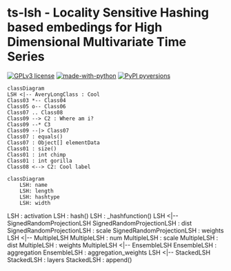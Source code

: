 # ts-lsh - Locality Sensitive Hashing based embedings for High Dimensional Multivariate Time Series

[![GPLv3 license](https://img.shields.io/badge/License-GPLv3-blue.svg)](http://perso.crans.org/besson/LICENSE.html)
[![made-with-python](https://img.shields.io/badge/Made%20with-Python-1f425f.svg)](https://www.python.org/)
[![PyPI pyversions](https://img.shields.io/pypi/pyversions/ansicolortags.svg)](https://pypi.python.org/pypi/pyFTS/)

```mermaid
classDiagram
LSH <|-- AveryLongClass : Cool
Class03 *-- Class04
Class05 o-- Class06
Class07 .. Class08
Class09 --> C2 : Where am i?
Class09 --* C3
Class09 --|> Class07
Class07 : equals()
Class07 : Object[] elementData
Class01 : size()
Class01 : int chimp
Class01 : int gorilla
Class08 <--> C2: Cool label
```

```mermaid
classDiagram
    LSH: name
    LSH: length
    LSH: hashtype
    LSH: width
```

LSH : activation
    LSH : hash()
    LSH : _hashfunction()
    LSH <|-- SignedRandomProjectionLSH
    SignedRandomProjectionLSH : dist
    SignedRandomProjectionLSH : scale
    SignedRandomProjectionLSH : weights
    LSH <|-- MultipleLSH
    MultipleLSH : num
    MultipleLSH : scale
    MultipleLSH : dist
    MultipleLSH : weights
    MultipleLSH <|-- EnsembleLSH
    EnsembleLSH : aggregation
    EnsembleLSH : aggregation_weights
    LSH <|-- StackedLSH
    StackedLSH : layers
    StackedLSH : append()
